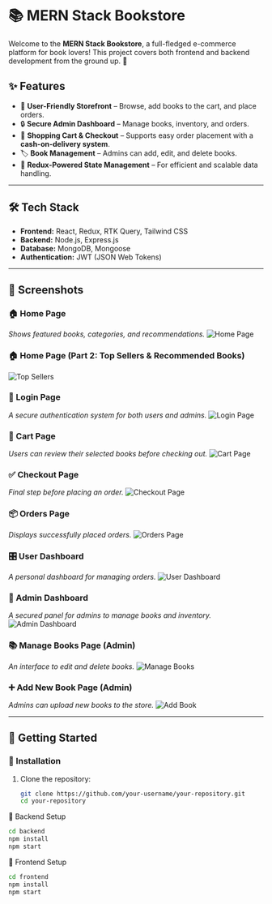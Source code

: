 # 📚 MERN Stack Bookstore

Welcome to the **MERN Stack Bookstore**, a full-fledged e-commerce platform for book lovers! This project covers both frontend and backend development from the ground up. 🚀

## ✨ Features

- 📖 **User-Friendly Storefront** – Browse, add books to the cart, and place orders.
- 🔒 **Secure Admin Dashboard** – Manage books, inventory, and orders.
- 🛒 **Shopping Cart & Checkout** – Supports easy order placement with a **cash-on-delivery system**.
- 🏷️ **Book Management** – Admins can add, edit, and delete books.
- 🔄 **Redux-Powered State Management** – For efficient and scalable data handling.

---

## 🛠️ Tech Stack

- **Frontend:** React, Redux, RTK Query, Tailwind CSS
- **Backend:** Node.js, Express.js
- **Database:** MongoDB, Mongoose
- **Authentication:** JWT (JSON Web Tokens)

---

## 📸 Screenshots

### 🏠 Home Page
_Shows featured books, categories, and recommendations._
![Home Page](https://github.com/Pree3105/MyBookStore-MERN-site/blob/main/frontend/src/assets/site_screenshots/main_page.png)

### 🏠 Home Page (Part 2: Top Sellers & Recommended Books)
![Top Sellers](https://github.com/Pree3105/MyBookStore-MERN-site/blob/main/frontend/src/assets/site_screenshots/topsellers.png)

### 🔑 Login Page
_A secure authentication system for both users and admins._
![Login Page](https://github.com/Pree3105/MyBookStore-MERN-site/blob/main/frontend/src/assets/site_screenshots/login_page.png)

### 🛒 Cart Page
_Users can review their selected books before checking out._
![Cart Page](https://github.com/Pree3105/MyBookStore-MERN-site/blob/main/frontend/src/assets/site_screenshots/cart_page.png)

### ✅ Checkout Page
_Final step before placing an order._
![Checkout Page](https://github.com/Pree3105/MyBookStore-MERN-site/blob/main/frontend/src/assets/site_screenshots/checkout_page.png)

### 📦 Orders Page
_Displays successfully placed orders._
![Orders Page](https://github.com/Pree3105/MyBookStore-MERN-site/blob/main/frontend/src/assets/site_screenshots/orders_page.png)

### 🎛️ User Dashboard
_A personal dashboard for managing orders._
![User Dashboard](https://github.com/Pree3105/MyBookStore-MERN-site/blob/main/frontend/src/assets/site_screenshots/user_dashboard.png)

### 🔧 Admin Dashboard
_A secured panel for admins to manage books and inventory._
![Admin Dashboard](https://github.com/Pree3105/MyBookStore-MERN-site/blob/main/frontend/src/assets/site_screenshots/admin_dashboard.png)

### 📚 Manage Books Page (Admin)
_An interface to edit and delete books._
![Manage Books](https://github.com/Pree3105/MyBookStore-MERN-site/blob/main/frontend/src/assets/site_screenshots/manage_books.png)

### ➕ Add New Book Page (Admin)
_Admins can upload new books to the store._
![Add Book](https://github.com/Pree3105/MyBookStore-MERN-site/blob/main/frontend/src/assets/site_screenshots/add_book.png)

---

## 🚀 Getting Started

### 🔧 Installation
1. Clone the repository:
   ```sh
   git clone https://github.com/your-username/your-repository.git
   cd your-repository
🔹 Backend Setup
   ```sh
   cd backend
   npm install
   npm start
```
🔹 Frontend Setup
   ```sh
   cd frontend
   npm install
   npm start

